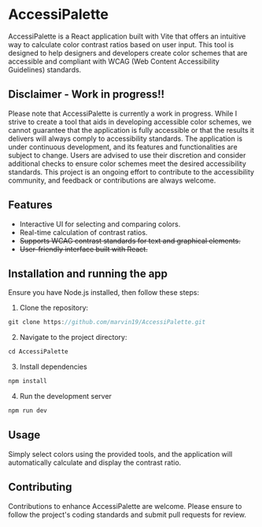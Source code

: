 # AccessiPalette
AccessiPalette is a React application built with Vite that offers an intuitive way to calculate color contrast ratios based on user input. This tool is designed to help designers and developers create color schemes that are accessible and compliant with WCAG (Web Content Accessibility Guidelines) standards.

## Disclaimer - Work in progress!!
Please note that AccessiPalette is currently a work in progress. While I strive to create a tool that aids in developing accessible color schemes, we cannot guarantee that the application is fully accessible or that the results it delivers will always comply to accessibility standards. The application is under continuous development, and its features and functionalities are subject to change. Users are advised to use their discretion and consider additional checks to ensure color schemes meet the desired accessibility standards. This project is an ongoing effort to contribute to the accessibility community, and feedback or contributions are always welcome.

## Features
- Interactive UI for selecting and comparing colors.
- Real-time calculation of contrast ratios.
- ~~Supports WCAG contrast standards for text and graphical elements.~~
- ~~User-friendly interface built with React.~~

## Installation and running the app
Ensure you have Node.js installed, then follow these steps:

1. Clone the repository:
```js
git clone https://github.com/marvin19/AccessiPalette.git
```
2. Navigate to the project directory:
```js
cd AccessiPalette
```
3. Install dependencies
```js
npm install
```
4. Run the development server
```js
npm run dev
```

## Usage
Simply select colors using the provided tools, and the application will automatically calculate and display the contrast ratio.

## Contributing
Contributions to enhance AccessiPalette are welcome. Please ensure to follow the project's coding standards and submit pull requests for review.
